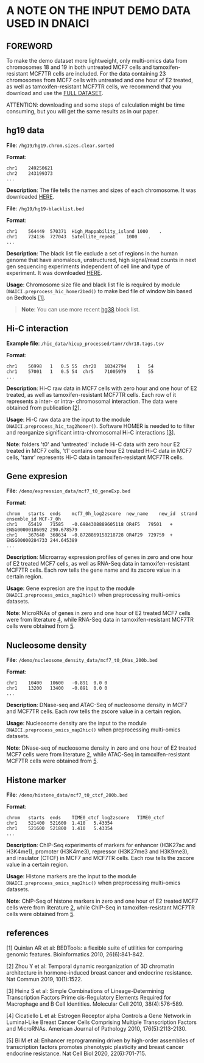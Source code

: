 # A NOTE ON THE INPUT DEMO DATA USED IN DNAICI

## FOREWORD

To make the demo dataset more lightweight, only multi-omics data from chromosomes 18 and 19 in both untreated MCF7 cells and tamoxifen-resistant MCF7TR cells are included. For the data containing 23 chromosomes from MCF7 cells with untreated and one hour of E2 treated, as well as tamoxifen-resistant MCF7TR cells, we recommend that you download and use the [FULL DATASET](https://drive.google.com/file/d/1YbdZ7y5bRNqbP_4hVt6rcZM2Om1PoA-b/view). 

ATTENTION: downloading and some steps of calculation might be time consuming, but you will get the same results as in our paper.

## hg19 data

**File**: `/hg19/hg19.chrom.sizes.clear.sorted`

**Format**:

```
chr1	249250621
chr2	243199373
...
```

**Description**: The file tells the names and sizes of each chromosome. It was downloaded [HERE](https://hgdownload.cse.ucsc.edu/goldenpath/hg19/bigZips/).

**File**: `/hg19/hg19-blacklist.bed`

**Format**:

```
chr1	564449	570371	High_Mappability_island	1000	.
chr1	724136	727043	Satellite_repeat	1000	.
...
```

**Description**: The black list file exclude a set of regions in the human genome that have anomalous, unstructured, high signal/read counts in next gen sequencing experiments independent of cell line and type of experiment. It was downloaded [HERE](https://www.encodeproject.org/annotations/ENCSR636HFF/).

**Usage**: Chromosome size file and black list file is required by module `DNAICI.preprocess_hic_homer2bed()` to make bed file of window bin based on Bedtools [[1]](https://academic.oup.com/bioinformatics/article/26/6/841/244688).

> **Note**: You can use more recent [hg38](https://www.nature.com/articles/s41598-019-45839-z) block list.


## Hi-C interaction

**Example file**: `/hic_data/hicup_processed/tamr/chr18.tags.tsv`

**Format**:

```
chr1	56998	1	0.5	55	chr20	18342794	1	54
chr1	57001	1	0.5	54	chr5	71005979	1	55
...
```

**Description**: Hi-C raw data in MCF7 cells with zero hour and one hour of E2 treated, as well as tamoxifen-resistant MCF7TR cells. Each row of it represents a inter- or intra- chromosomal interaction. The data were obtained from publication [[2]](https://www.nature.com/articles/s41467-019-09320-9).

**Usage**: Hi-C raw data are the input to the module `DNAICI.preprocess_hic_tag2homer()`. Software HOMER is needed to to filter and reorganize significant intra-chromosomal Hi-C interactions [[3]](https://www.cell.com/molecular-cell/pdf/S1097-2765(10)00366-7.pdf).

**Note**: folders 't0' and 'untreated' include Hi-C data with zero hour E2 treated in MCF7 cells, 't1' contains one hour E2 treated Hi-C data in MCF7 cells, 'tamr' represents Hi-C data in tamoxifen-resistant MCF7TR cells.


## Gene expresion

**File**: `/demo/expression_data/mcf7_t0_geneExp.bed`

**Format**:

```
chrom	starts	ends	mcf7_0h_log2zscore	new_name	new_id	strand	ensemble_id	MCF-7_0h
chr1	65419	71585	-0.6984308889605118	OR4F5	79501	+	ENSG00000186092	290.678579
chr1	367640	368634	-0.8728869158218728	OR4F29	729759	+	ENSG00000284733	244.645389
...
```

**Description**: Microarray expression profiles of genes in zero and one hour of E2 treated MCF7 cells, as well as RNA-Seq data in tamoxifen-resistant MCF7TR cells. Each row tells the gene name and its zscore value in a certain region.

**Usage**: Gene expresion are the input to the module `DNAICI.preprocess_omics_map2hic()` when preprocessing multi-omics datasets.

**Note**: MicroRNAs of genes in zero and one hour of E2 treated MCF7 cells were from literature [4](https://www.sciencedirect.com/science/article/pii/S0002944010600090), while RNA-Seq data in tamoxifen-resistant MCF7TR cells were obtained from [5](https://www.nature.com/articles/s41556-020-0514-z).


## Nucleosome density

**File**: `/demo/nucleosome_density_data/mcf7_t0_DNas_200b.bed`

**Format**:

```
chr1	10400	10600	-0.891	0.0	0
chr1	13200	13400	-0.891	0.0	0
...
```

**Description**: DNase-seq and ATAC-Seq of nucleosome density in MCF7 and MCF7TR cells. Each row tells the zscore value in a certain region.

**Usage**: Nucleosome density are the input to the module `DNAICI.preprocess_omics_map2hic()` when preprocessing multi-omics datasets.

**Note**: DNase-seq of nucleosome density in zero and one hour of E2 treated MCF7 cells were from literature [2](https://www.nature.com/articles/s41467-019-09320-9), while ATAC-Seq in tamoxifen-resistant MCF7TR cells were obtained from [5](https://www.nature.com/articles/s41556-020-0514-z).


## Histone marker

**File**: `/demo/histone_data/mcf7_t0_ctcf_200b.bed`

**Format**:

```
chrom	starts	ends	TIME0_ctcf_log2zscore	TIME0_ctcf
chr1	521400	521600	1.410	5.43354
chr1	521600	521800	1.410	5.43354
...
```

**Description**: ChIP-Seq experiments of markers for enhancer (H3K27ac and H3K4me1), promoter (H3K4me3), repressor (H3K27me3 and H3K9me3), and insulator (CTCF) in MCF7 and MCF7TR cells. Each row tells the zscore value in a certain region.

**Usage**: Histone markers are the input to the module `DNAICI.preprocess_omics_map2hic()` when preprocessing multi-omics datasets.

**Note**: ChIP-Seq of histone markers in zero and one hour of E2 treated MCF7 cells were from literature [2](https://www.nature.com/articles/s41467-019-09320-9), while ChIP-Seq in tamoxifen-resistant MCF7TR cells were obtained from [5](https://www.nature.com/articles/s41556-020-0514-z).


## references

[1] Quinlan AR et al: BEDTools: a flexible suite of utilities for comparing genomic features. Bioinformatics 2010, 26(6):841-842.

[2] Zhou Y et al: Temporal dynamic reorganization of 3D chromatin architecture in hormone-induced breast cancer and endocrine resistance. Nat Commun 2019, 10(1):1522.

[3] Heinz S et al: Simple Combinations of Lineage-Determining Transcription Factors Prime cis-Regulatory Elements Required for Macrophage and B Cell Identities. Molecular Cell 2010, 38(4):576-589.

[4] Cicatiello L et al: Estrogen Receptor alpha Controls a Gene Network in Luminal-Like Breast Cancer Cells Comprising Multiple Transcription Factors and MicroRNAs. American Journal of Pathology 2010, 176(5):2113-2130.

[5] Bi M et al: Enhancer reprogramming driven by high-order assemblies of transcription factors promotes phenotypic plasticity and breast cancer endocrine resistance. Nat Cell Biol 2020, 22(6):701-715.







